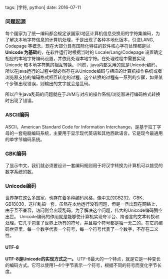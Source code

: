 tags: [字符, python] date: 2016-07-11


### 问题起源
每个国家为了统一编码都会规定该国家/地区计算机信息交换用的字符集编码，为了解决本地字符信息的计算机处理，于是出现了各种本地化版本，引进LANG, Codepage 等概念。现在大部分具有国际化特征的软件核心字符处理都是以**Unicode 为基础**的，在软件运行时根据当时的 Locale/Lang/Codepage 设置确定相应的本地字符编码设置，并依此处理本地字符。在处理过程中需要实现 Unicode 和本地字符集的相互转换。
同然，java内部采用的就是Unicode编码，所以在java运行的过程中就必然存在从Unicode编码与相应的计算机操作系统或者浏览器支持的编码格式相互转化的过程，这个转换的过程有一系列的步骤，如果某个步骤出现错误，则输出的文字就会是乱码。

所以产生java乱码的问题就在于JVM与对应的操作系统/浏览器进行编码格式转换时出现了错误。

### ASCII编码
ASCII，American Standard Code for Information Interchange，是基于拉丁字母的一套电脑编码系统，主要用于显示现代英语和其他西欧语言。它是现今最通用的单字节编码系统。

### GBK编码
了显示中文，我们就必须要设计一套编码规则用于将汉字转换为计算机可以接受的数字系统的数。

### Unicode编码
世界存在这么多国家，也存在着多种编码风格，像中文的GB232、GBK、GB18030，这样乱搞一套，虽然在本地运行没有问题，但是一旦出现在网络上，由于互不兼容，访问则会出现乱码。为了解决这个问题，伟大的Unicode编码腾空出世。
Unicode编码的作用就是能够使计算机实现夸平台、跨语言的文本转换和处理。它几乎包含了世界上所有的符号，并且每个符号都是独一无二的。在它的编码世界里，每一个数字代表一个符号，每一个符号代表了一个数字，不存在二义性。

#### **UTF-8**
**UTF-8是Unicode的实现方式之一。**
UTF-8最大的一个特点，就是它是一种变长的编码方式。它可以使用1~4个字节表示一个符号，根据不同的符号而变化字节长度。 